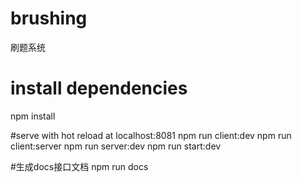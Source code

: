 # brushing
刷题系统

# install dependencies
npm install

#serve with hot reload at localhost:8081
npm run client:dev
npm run client:server
npm run server:dev
npm run start:dev


#生成docs接口文档
npm run docs